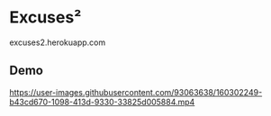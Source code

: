 # Excuses²
excuses2.herokuapp.com

## Demo
https://user-images.githubusercontent.com/93063638/160302249-b43cd670-1098-413d-9330-33825d005884.mp4
